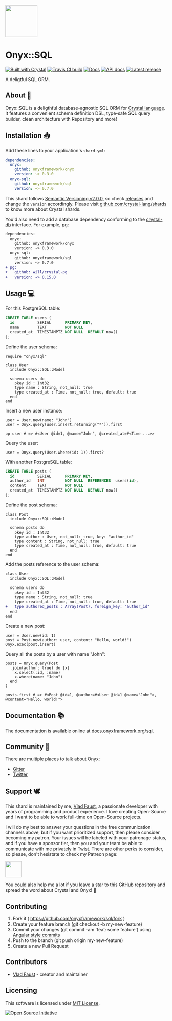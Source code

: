 <a href="https://onyxframework.org"><img width="100" height="100" src="https://onyxframework.org/img/logo.svg"></a>

# Onyx::SQL

[![Built with Crystal](https://img.shields.io/badge/built%20with-crystal-000000.svg?style=flat-square)](https://crystal-lang.org/)
[![Travis CI build](https://img.shields.io/travis/onyxframework/sql/stable.svg?style=flat-square)](https://travis-ci.org/onyxframework/sql)
[![Docs](https://img.shields.io/badge/docs-online-brightgreen.svg?style=flat-square)](https://docs.onyxframework.org/sql)
[![API docs](https://img.shields.io/badge/api_docs-online-brightgreen.svg?style=flat-square)](https://api.onyxframework.org/sql)
[![Latest release](https://img.shields.io/github/release/onyxframework/sql.svg?style=flat-square)](https://github.com/onyxframework/sql/releases)

A deligtful SQL ORM.

## About 👋

Onyx::SQL is a deligthful database-agnostic SQL ORM for [Crystal language](https://crystal-lang.org/). It features a convenient schema definition DSL, type-safe SQL query builder, clean architecture with Repository and more!

## Installation 📥

Add these lines to your application's `shard.yml`:

```yaml
dependencies:
  onyx:
    github: onyxframework/onyx
    version: ~> 0.3.0
  onyx-sql:
    github: onyxframework/sql
    version: ~> 0.7.0
```

This shard follows [Semantic Versioning v2.0.0](http://semver.org/), so check [releases](https://github.com/onyxframework/rest/releases) and change the `version` accordingly. Please visit [github.com/crystal-lang/shards](https://github.com/crystal-lang/shards) to know more about Crystal shards.

You'd also need to add a database dependency conforming to the [crystal-db](https://github.com/crystal-lang/crystal-db) interface. For example, [pg](https://github.com/will/crystal-pg):

```diff
dependencies:
  onyx:
    github: onyxframework/onyx
    version: ~> 0.3.0
  onyx-sql:
    github: onyxframework/sql
    version: ~> 0.7.0
+ pg:
+   github: will/crystal-pg
+   version: ~> 0.15.0
```

## Usage 💻

For this PostgreSQL table:

```sql
CREATE TABLE users (
  id          SERIAL      PRIMARY KEY,
  name        TEXT        NOT NULL
  created_at  TIMESTAMPTZ NOT NULL  DEFAULT now()
);
```

Define the user schema:

```crystal
require "onyx/sql"

class User
  include Onyx::SQL::Model

  schema users do
    pkey id : Int32
    type name : String, not_null: true
    type created_at : Time, not_null: true, default: true
  end
end
```

Insert a new user instance:

```crystal
user = User.new(name: "John")
user = Onyx.query(user.insert.returning("*")).first

pp user # => #<User @id=1, @name="John", @created_at=#<Time ...>>
```

Query the user:

```crystal
user = Onyx.query(User.where(id: 1)).first?
```

With another PostgreSQL table:

```sql
CREATE TABLE posts (
  id          SERIAL      PRIMARY KEY,
  author_id   INT         NOT NULL  REFERENCES  users(id),
  content     TEXT        NOT NULL
  created_at  TIMESTAMPTZ NOT NULL  DEFAULT now()
);
```

Define the post schema:

```crystal
class Post
  include Onyx::SQL::Model

  schema posts do
    pkey id : Int32
    type author : User, not_null: true, key: "author_id"
    type content : String, not_null: true
    type created_at : Time, not_null: true, default: true
  end
end
```

Add the posts reference to the user schema:

```diff
class User
  include Onyx::SQL::Model

  schema users do
    pkey id : Int32
    type name : String, not_null: true
    type created_at : Time, not_null: true, default: true
+   type authored_posts : Array(Post), foreign_key: "author_id"
  end
end
```

Create a new post:

```crystal
user = User.new(id: 1)
post = Post.new(author: user, content: "Hello, world!")
Onyx.exec(post.insert)
```

Query all the posts by a user with name "John":

```crystal
posts = Onyx.query(Post
  .join(author: true) do |x|
    x.select(:id, :name)
    x.where(name: "John")
  end
)

posts.first # => #<Post @id=1, @author=#<User @id=1 @name="John">, @content="Hello, world!">
```

## Documentation 📚

The documentation is available online at [docs.onyxframework.org/sql](https://docs.onyxframework.org/sql).

## Community 🍪

There are multiple places to talk about Onyx:

* [Gitter](https://gitter.im/onyxframework)
* [Twitter](https://twitter.com/onyxframework)

## Support 🕊

This shard is maintained by me, [Vlad Faust](https://vladfaust.com), a passionate developer with years of programming and product experience. I love creating Open-Source and I want to be able to work full-time on Open-Source projects.

I will do my best to answer your questions in the free communication channels above, but if you want prioritized support, then please consider becoming my patron. Your issues will be labeled with your patronage status, and if you have a sponsor tier, then you and your team be able to communicate with me privately in [Twist](https://twist.com). There are other perks to consider, so please, don't hesistate to check my Patreon page:

<a href="https://www.patreon.com/vladfaust"><img height="50" src="https://onyxframework.org/img/patreon-button.svg"></a>

You could also help me a lot if you leave a star to this GitHub repository and spread the word about Crystal and Onyx! 📣

## Contributing

1. Fork it ( https://github.com/onyxframework/sql/fork )
2. Create your feature branch (git checkout -b my-new-feature)
3. Commit your changes (git commit -am 'feat: some feature') using [Angular style commits](https://github.com/angular/angular/blob/master/CONTRIBUTING.md#commit)
4. Push to the branch (git push origin my-new-feature)
5. Create a new Pull Request

## Contributors

- [Vlad Faust](https://github.com/vladfaust) - creator and maintainer

## Licensing

This software is licensed under [MIT License](LICENSE).

[![Open Source Initiative](https://upload.wikimedia.org/wikipedia/commons/thumb/4/42/Opensource.svg/100px-Opensource.svg.png)](https://opensource.org/licenses/MIT)
